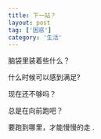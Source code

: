 ```yaml
---
title: 下一站？
layout: post
tag: ['困惑']
category: '生活'
---
```


脑袋里装着些什么？

什么时候可以感到满足?

现在还不够吗？

总是在向前跑吧？

要跑到哪里，才能慢慢的走 .
